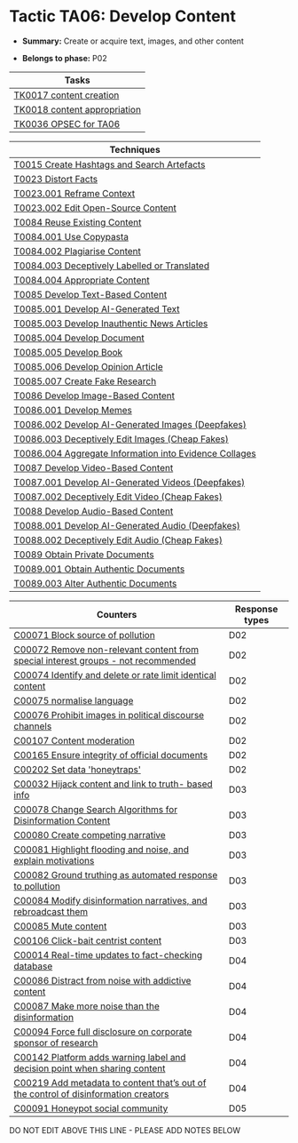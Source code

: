 # Tactic TA06: Develop Content

* **Summary:** Create or acquire text, images, and other content

* **Belongs to phase:** P02



| Tasks |
| ----- |
| [TK0017 content creation](../../generated_pages/tasks/TK0017.md) |
| [TK0018 content appropriation](../../generated_pages/tasks/TK0018.md) |
| [TK0036 OPSEC for TA06](../../generated_pages/tasks/TK0036.md) |



| Techniques |
| ---------- |
| [T0015 Create Hashtags and Search Artefacts](../../generated_pages/techniques/T0015.md) |
| [T0023 Distort Facts](../../generated_pages/techniques/T0023.md) |
| [T0023.001 Reframe Context](../../generated_pages/techniques/T0023.001.md) |
| [T0023.002 Edit Open-Source Content](../../generated_pages/techniques/T0023.002.md) |
| [T0084 Reuse Existing Content](../../generated_pages/techniques/T0084.md) |
| [T0084.001 Use Copypasta](../../generated_pages/techniques/T0084.001.md) |
| [T0084.002 Plagiarise Content](../../generated_pages/techniques/T0084.002.md) |
| [T0084.003 Deceptively Labelled or Translated](../../generated_pages/techniques/T0084.003.md) |
| [T0084.004 Appropriate Content](../../generated_pages/techniques/T0084.004.md) |
| [T0085 Develop Text-Based Content](../../generated_pages/techniques/T0085.md) |
| [T0085.001 Develop AI-Generated Text](../../generated_pages/techniques/T0085.001.md) |
| [T0085.003 Develop Inauthentic News Articles](../../generated_pages/techniques/T0085.003.md) |
| [T0085.004 Develop Document](../../generated_pages/techniques/T0085.004.md) |
| [T0085.005 Develop Book](../../generated_pages/techniques/T0085.005.md) |
| [T0085.006 Develop Opinion Article](../../generated_pages/techniques/T0085.006.md) |
| [T0085.007 Create Fake Research](../../generated_pages/techniques/T0085.007.md) |
| [T0086 Develop Image-Based Content](../../generated_pages/techniques/T0086.md) |
| [T0086.001 Develop Memes](../../generated_pages/techniques/T0086.001.md) |
| [T0086.002 Develop AI-Generated Images (Deepfakes)](../../generated_pages/techniques/T0086.002.md) |
| [T0086.003 Deceptively Edit Images (Cheap Fakes)](../../generated_pages/techniques/T0086.003.md) |
| [T0086.004 Aggregate Information into Evidence Collages](../../generated_pages/techniques/T0086.004.md) |
| [T0087 Develop Video-Based Content](../../generated_pages/techniques/T0087.md) |
| [T0087.001 Develop AI-Generated Videos (Deepfakes)](../../generated_pages/techniques/T0087.001.md) |
| [T0087.002 Deceptively Edit Video (Cheap Fakes)](../../generated_pages/techniques/T0087.002.md) |
| [T0088 Develop Audio-Based Content](../../generated_pages/techniques/T0088.md) |
| [T0088.001 Develop AI-Generated Audio (Deepfakes)](../../generated_pages/techniques/T0088.001.md) |
| [T0088.002 Deceptively Edit Audio (Cheap Fakes)](../../generated_pages/techniques/T0088.002.md) |
| [T0089 Obtain Private Documents](../../generated_pages/techniques/T0089.md) |
| [T0089.001 Obtain Authentic Documents](../../generated_pages/techniques/T0089.001.md) |
| [T0089.003 Alter Authentic Documents](../../generated_pages/techniques/T0089.003.md) |



| Counters | Response types |
| -------- | -------------- |
| [C00071 Block source of pollution](../../generated_pages/counters/C00071.md) | D02 |
| [C00072 Remove non-relevant content from special interest groups - not recommended](../../generated_pages/counters/C00072.md) | D02 |
| [C00074 Identify and delete or rate limit identical content](../../generated_pages/counters/C00074.md) | D02 |
| [C00075 normalise language](../../generated_pages/counters/C00075.md) | D02 |
| [C00076 Prohibit images in political discourse channels](../../generated_pages/counters/C00076.md) | D02 |
| [C00107 Content moderation](../../generated_pages/counters/C00107.md) | D02 |
| [C00165 Ensure integrity of official documents](../../generated_pages/counters/C00165.md) | D02 |
| [C00202 Set data 'honeytraps'](../../generated_pages/counters/C00202.md) | D02 |
| [C00032 Hijack content and link to truth- based info](../../generated_pages/counters/C00032.md) | D03 |
| [C00078 Change Search Algorithms for Disinformation Content](../../generated_pages/counters/C00078.md) | D03 |
| [C00080 Create competing narrative](../../generated_pages/counters/C00080.md) | D03 |
| [C00081 Highlight flooding and noise, and explain motivations](../../generated_pages/counters/C00081.md) | D03 |
| [C00082 Ground truthing as automated response to pollution](../../generated_pages/counters/C00082.md) | D03 |
| [C00084 Modify disinformation narratives, and rebroadcast them](../../generated_pages/counters/C00084.md) | D03 |
| [C00085 Mute content](../../generated_pages/counters/C00085.md) | D03 |
| [C00106 Click-bait centrist content](../../generated_pages/counters/C00106.md) | D03 |
| [C00014 Real-time updates to fact-checking database](../../generated_pages/counters/C00014.md) | D04 |
| [C00086 Distract from noise with addictive content](../../generated_pages/counters/C00086.md) | D04 |
| [C00087 Make more noise than the disinformation](../../generated_pages/counters/C00087.md) | D04 |
| [C00094 Force full disclosure on corporate sponsor of research](../../generated_pages/counters/C00094.md) | D04 |
| [C00142 Platform adds warning label and decision point when sharing content](../../generated_pages/counters/C00142.md) | D04 |
| [C00219 Add metadata to content that’s out of the control of disinformation creators](../../generated_pages/counters/C00219.md) | D04 |
| [C00091 Honeypot social community](../../generated_pages/counters/C00091.md) | D05 |


DO NOT EDIT ABOVE THIS LINE - PLEASE ADD NOTES BELOW